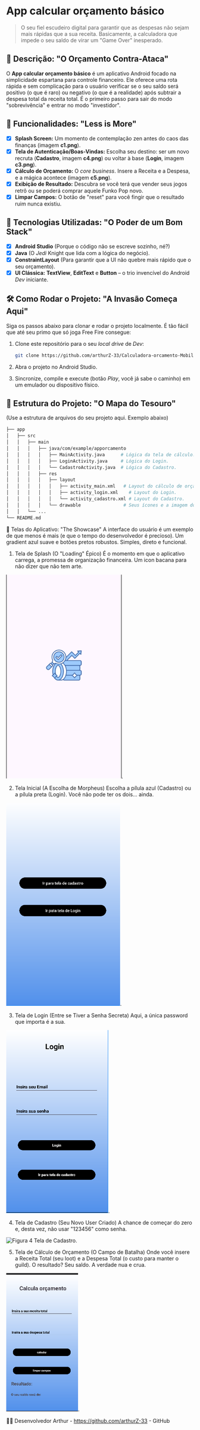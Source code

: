 # **App calcular orçamento básico**

> O seu fiel escudeiro digital para garantir que as despesas não sejam mais rápidas que a sua receita. Basicamente, a calculadora que impede o seu saldo de virar um "Game Over" inesperado.

## 📱 Descrição: "O Orçamento Contra-Ataca"

O **App calcular orçamento básico** é um aplicativo Android focado na simplicidade espartana para controle financeiro. Ele oferece uma rota rápida e sem complicação para o usuário verificar se o seu saldo será positivo (o que é raro) ou negativo (o que é a realidade) após subtrair a despesa total da receita total. É o primeiro passo para sair do modo "sobrevivência" e entrar no modo "investidor".

## 🔧 Funcionalidades: "Less is More"

- [x] **Splash Screen:** Um momento de contemplação zen antes do caos das finanças (imagem **c1.png**).
- [x] **Tela de Autenticação/Boas-Vindas:** Escolha seu destino: ser um novo recruta (**Cadastro**, imagem **c4.png**) ou voltar à base (**Login**, imagem **c3.png**).
- [x] **Cálculo de Orçamento:** O *core business*. Insere a Receita e a Despesa, e a mágica acontece (imagem **c5.png**).
- [x] **Exibição de Resultado:** Descubra se você terá que vender seus jogos retrô ou se poderá comprar aquele Funko Pop novo.
- [x] **Limpar Campos:** O botão de "reset" para você fingir que o resultado ruim nunca existiu.

## 🚀 Tecnologias Utilizadas: "O Poder de um Bom Stack"

- [x] **Android Studio** (Porque o código não se escreve sozinho, né?)
- [x] **Java** (O *Jedi* Knight que lida com a lógica do negócio).
- [x] **ConstraintLayout** (Para garantir que a UI não quebre mais rápido que o seu orçamento).
- [x] **UI Clássica:** **TextView**, **EditText** e **Button** – o trio invencível do Android *Dev* iniciante.

## 🛠️ Como Rodar o Projeto: "A Invasão Começa Aqui"

Siga os passos abaixo para clonar e rodar o projeto localmente. É tão fácil que até seu primo que só joga Free Fire consegue:

1.  Clone este repositório para o seu *local drive* de *Dev*:

    ```bash
    git clone https://github.com/arthurZ-33/Calculadora-orcamento-Mobile.git
    ```

2.  Abra o projeto no Android Studio.
3.  Sincronize, compile e execute (botão *Play*, você já sabe o caminho) em um emulador ou dispositivo físico.

## 📂 Estrutura do Projeto: "O Mapa do Tesouro"

(Use a estrutura de arquivos do seu projeto aqui. Exemplo abaixo)

```bash
├── app
│   ├── src
│   │   ├── main
│   │   │   ├── java/com/example/apporcamento
│   │   │   │   ├── MainActivity.java      # Lógica da tela de cálculo.
│   │   │   │   ├── LoginActivity.java     # Lógica do Login.
│   │   │   │   └── CadastroActivity.java  # Lógica do Cadastro.
│   │   │   ├── res
│   │   │   │   ├── layout
│   │   │   │   │   ├── activity_main.xml   # Layout do cálculo de orçamento.
│   │   │   │   │   ├── activity_login.xml    # Layout do Login.
│   │   │   │   │   └── activity_cadastro.xml # Layout do Cadastro.
│   │   │   │   └── drawable                # Seus ícones e a imagem do splash.
│   │   └── ...
└── README.md
```
🎨 Telas do Aplicativo: "The Showcase"
A interface do usuário é um exemplo de que menos é mais (e que o tempo do desenvolvedor é precioso). Um gradient azul suave e botões pretos robustos. Simples, direto e funcional.

1. Tela de Splash (O "Loading" Épico)
É o momento em que o aplicativo carrega, a promessa de organização financeira. Um icon bacana para não dizer que não tem arte.

![Figura 1 Tela de Splash](./imgs/c1.png).

2. Tela Inicial (A Escolha de Morpheus)
Escolha a pílula azul (Cadastro) ou a pílula preta (Login). Você não pode ter os dois... ainda.

![Figura 2 Tela Inicial de Navegação](./imgs/c2.png).

3. Tela de Login (Entre se Tiver a Senha Secreta)
Aqui, a única password que importa é a sua.

![Figura 3 Tela de Login](./imgs/c3.png).

4. Tela de Cadastro (Seu Novo User Criado)
A chance de começar do zero e, desta vez, não usar "123456" como senha.

![Figura 4 Tela de Cadastro](./imgsc4.png).

5. Tela de Cálculo de Orçamento (O Campo de Batalha)
Onde você insere a Receita Total (seu loot) e a Despesa Total (o custo para manter o guild). O resultado? Seu saldo. A verdade nua e crua.

![Figura 5 Tela de Cálculo de Orçamento](./imgs/c5.png).

👨‍💻 Desenvolvedor 
Arthur - https://github.com/arthurZ-33 - GitHub

